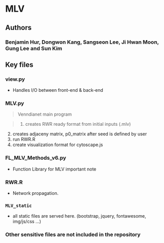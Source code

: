 MLV
======

## Authors

### Benjamin Hur, Dongwon Kang, Sangseon Lee, Ji Hwan Moon, Gung Lee and Sun Kim


## Key files

### view.py
- Handles I/O between front-end & back-end

### MLV.py

> Venndianet main program 

> 1. creates RWR ready format from initial inputs (.mlv)
2. creates adjaceny matrix, p0_matrix after seed is defined by user
3. run RWR.R
4. create visualization format for cytoscape.js

### FL_MLV_Methods_v6.py
- Function Library for MLV
important note

### RWR.R
- Network propagation.


### ```MLV_static```
- all static files are served here. (bootstrap, jquery, fontawesome, img/js/css ...)


### Other sensitive files are not included in the repository
